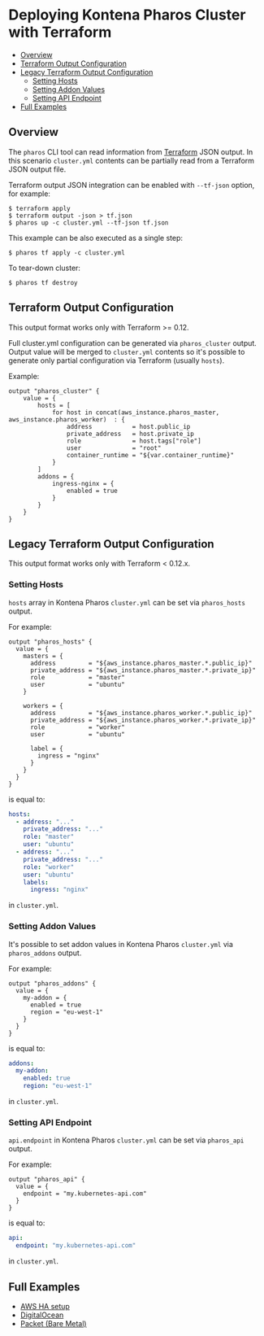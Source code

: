 # Deploying Kontena Pharos Cluster with Terraform

- [Overview](#overview)
- [Terraform Output Configuration](#terraform-output-configuration)
- [Legacy Terraform Output Configuration](#legacy-terraform-output-configuration)
    - [Setting Hosts](#setting-hosts)
    - [Setting Addon Values](#setting-addon-values)
    - [Setting API Endpoint](#setting-api-endpoint)
- [Full Examples](#full-examples)

## Overview

The `pharos` CLI tool can read information from [Terraform](https://www.terraform.io/) JSON output. In this scenario `cluster.yml` contents can be partially read from a Terraform JSON output file.

Terraform output JSON integration can be enabled with `--tf-json` option, for example:

```
$ terraform apply
$ terraform output -json > tf.json
$ pharos up -c cluster.yml --tf-json tf.json
```

This example can be also executed as a single step:

```
$ pharos tf apply -c cluster.yml
```

To tear-down cluster:

```
$ pharos tf destroy
```

## Terraform Output Configuration

This output format works only with Terraform >= 0.12.

Full cluster.yml configuration can be generated via `pharos_cluster` output. Output value will be merged to `cluster.yml` contents so it's possible to generate only partial configuration via Terraform (usually `hosts`).

Example:

```
output "pharos_cluster" {
    value = {
        hosts = [
            for host in concat(aws_instance.pharos_master, aws_instance.pharos_worker)  : {
                address           = host.public_ip
                private_address   = host.private_ip
                role              = host.tags["role"]
                user              = "root"
                container_runtime = "${var.container_runtime}"
            }
        ]
        addons = {
            ingress-nginx = {
                enabled = true
            }
        }
    }
}
```


## Legacy Terraform Output Configuration

This output format works only with Terraform < 0.12.x.

### Setting Hosts

`hosts` array in Kontena Pharos `cluster.yml` can be set via `pharos_hosts` output.

For example:

```
output "pharos_hosts" {
  value = {
    masters = {
      address         = "${aws_instance.pharos_master.*.public_ip}"
      private_address = "${aws_instance.pharos_master.*.private_ip}"
      role            = "master"
      user            = "ubuntu"
    }

    workers = {
      address         = "${aws_instance.pharos_worker.*.public_ip}"
      private_address = "${aws_instance.pharos_worker.*.private_ip}"
      role            = "worker"
      user            = "ubuntu"

      label = {
        ingress = "nginx"
      }
    }
  }
}
```

is equal to:

```yaml
hosts:
  - address: "..."
    private_address: "..."
    role: "master"
    user: "ubuntu"
  - address: "..."
    private_address: "..."
    role: "worker"
    user: "ubuntu"
    labels:
      ingress: "nginx"
```

in `cluster.yml`.

### Setting Addon Values

It's possible to set addon values in Kontena Pharos `cluster.yml` via `pharos_addons` output.

For example:

```
output "pharos_addons" {
  value = {
    my-addon = {
      enabled = true
      region = "eu-west-1"
    }
  }
}
```

is equal to:

```yaml
addons:
  my-addon:
    enabled: true
    region: "eu-west-1"
```

in `cluster.yml`.

### Setting API Endpoint

`api.endpoint` in Kontena Pharos `cluster.yml` can be set via `pharos_api` output.

For example:

```
output "pharos_api" {
  value = {
    endpoint = "my.kubernetes-api.com"
  }
}
```

is equal to:

```yaml
api:
  endpoint: "my.kubernetes-api.com"
```

in `cluster.yml`.

## Full Examples

- [AWS HA setup](https://github.com/kontena/pharos-cluster/tree/master/examples/terraform-aws)
- [DigitalOcean](https://github.com/kontena/pharos-cluster/tree/master/examples/terraform-do)
- [Packet (Bare Metal)](https://github.com/kontena/pharos-cluster/tree/master/examples/terraform-packet)
